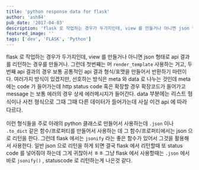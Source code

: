```yaml
---
title: 'python response data for flask'
author: 'ash84'
pub_date: '2017-04-03'
description: 'flask 로 작업하는 경우가 두가지인데, view 를 만들거나 아니면 json 형태로 api 결과를 리턴하는 경우를 만들거나. 그런데 첫번쨰는 머 `render_template` 사용하는 거고, 두번째 api 결과의 경우 보통 공통적인 api 결과 형식/포맷을 만들어서 반환하기 마련이다. 여러가지 방식이 있겠지만, 선호하는 방식은 meta 와 data 로 나누는 것인데 meta 에는 code 가 들어가는데 http status code 혹은 확장할 경우 확장코드가 들어가고 message 는 보통 에러의 경우 상세 에러메시지가 들어'
featured_image: ''
tags: ['dev', 'FLASK', 'Python']
---
```


flask 로 작업하는 경우가 두가지인데, view 를 만들거나 아니면 json 형태로 api 결과를 리턴하는 경우를 만들거나. 그런데 첫번쨰는 머 `render_template` 사용하는 거고, 두번째 api 결과의 경우 보통 공통적인 api 결과 형식/포맷을 만들어서 반환하기 마련이다. 여러가지 방식이 있겠지만, 선호하는 방식은 meta 와 data 로 나누는 것인데 meta 에는 code 가 들어가는데 http status code 혹은 확장할 경우 확장코드가 들어가고 message 는 보통 에러의 경우 상세 에러메시지가 들어간다. </span><span style="font-size: 11pt; line-height: 1.5;">data 부분에는 리스트 형식이나 사전 형식으로 그때 그때 다른 데이터가 들어가는데 사실 이건 api 에 따라 다르다. 

이런 형식들을 주로 아래의 python 클래스로 만들어서 사용하는데 `.json` 이나 `.to_dict` 같은 함수/프로퍼티를 만들어서 사용하는 데 그 함수/프로퍼티에서는 json 으로 리턴을 한다. 그런데 flask 에서는 `jsonify` 라는 좋은 함수가 있어서 그것을 활용해서 사용한다. 일반 json 으로 리턴을 하게 되면 결국 flask 에서 리턴할때 또 status code 를 넣어줘야 하는데 그게 귀찮아서 ㅎㅎ 그냥 flask 에서 사용할때는 `.json` 에서 바로 `jsonify()` , statuscode 로 리턴하는게 나은것 같다.  
 
<script src="https://gist.github.com/AhnSeongHyun/f28cd88f6bc01e2b2a3a.js"></script>

 
